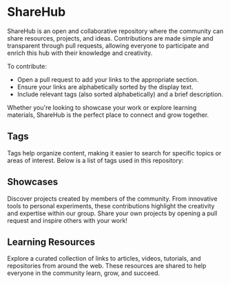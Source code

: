 ShareHub
========

ShareHub is an open and collaborative repository where the community can share resources, projects, and ideas. Contributions are made simple and transparent through pull requests, allowing everyone to participate and enrich this hub with their knowledge and creativity.

To contribute:

* Open a pull request to add your links to the appropriate section.
* Ensure your links are alphabetically sorted by the display text.
* Include relevant tags (also sorted alphabetically) and a brief description.

Whether you're looking to showcase your work or explore learning materials, ShareHub is the perfect place to connect and grow together.

Tags
----

Tags help organize content, making it easier to search for specific topics or areas of interest. Below is a list of tags used in this repository:

Showcases
---------

Discover projects created by members of the community. From innovative tools to personal experiments, these contributions highlight the creativity and expertise within our group. Share your own projects by opening a pull request and inspire others with your work!

Learning Resources
------------------

Explore a curated collection of links to articles, videos, tutorials, and repositories from around the web. These resources are shared to help everyone in the community learn, grow, and succeed.

